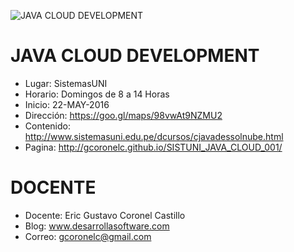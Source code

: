 ![JAVA CLOUD DEVELOPMENT](https://raw.githubusercontent.com/gcoronelc/SISTUNI_JAVA_CLOUD_001/master/java_cloud_001.jpg)


# JAVA CLOUD DEVELOPMENT

- Lugar: SistemasUNI
- Horario: Domingos de 8 a 14 Horas
- Inicio: 22-MAY-2016
- Dirección: https://goo.gl/maps/98vwAt9NZMU2
- Contenido: http://www.sistemasuni.edu.pe/dcursos/cjavadessolnube.html
- Pagina: http://gcoronelc.github.io/SISTUNI_JAVA_CLOUD_001/


# DOCENTE

- Docente: Eric Gustavo Coronel Castillo
- Blog: www.desarrollasoftware.com
- Correo: gcoronelc@gmail.com


